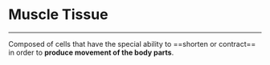 # Muscle Tissue
___
Composed of cells that have the special ability to ==shorten or contract== in order to **produce movement of the body parts**.